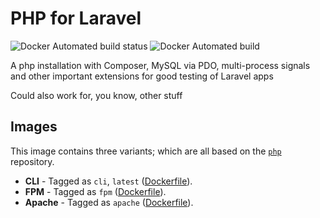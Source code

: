 # PHP for Laravel

![Docker Automated build status](https://img.shields.io/docker/build/roelofr/php.svg)
![Docker Automated build](https://img.shields.io/docker/automated/roelofr/php.svg)

A php installation with Composer, MySQL via PDO, multi-process signals and other
important extensions for good testing of Laravel apps

Could also work for, you know, other stuff

## Images

This image contains three variants; which are all based on the [`php`][php] repository.

 - **CLI** - Tagged as `cli`, `latest` ([Dockerfile][d1]).
 - **FPM** - Tagged as `fpm` ([Dockerfile][d2]).
 - **Apache** - Tagged as `apache` ([Dockerfile][d3]).

[php]: https://hub.docker.com/_/php/
[d1]: php/Dockerfile
[d2]: php-fpm/Dockerfile
[d3]: php-apache/Dockerfile
